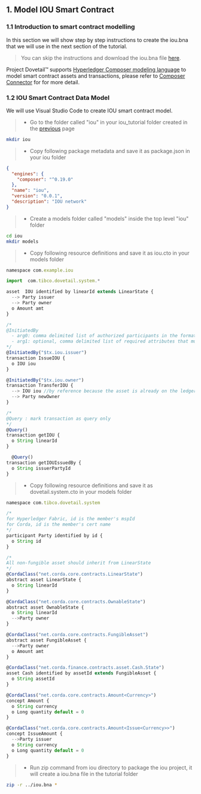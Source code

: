 ## 1. Model IOU Smart Contract

### 1.1 Introduction to smart contract modelling

In this section we will show step by step instructions to create the iou.bna that we will use in the next section of the tutorial.

> You can skip the instructions and download the iou.bna file [here](tutorials/iou/iou.bna).

Project Dovetail™ supports [Hyperledger Composer modeling language](https://hyperledger.github.io/composer/v0.19/reference/cto_language.html) to model smart contract assets and transactions, please refer to [Composer Connector](https://github.com/TIBCOSoftware/dovetail-contrib/tree/master/SmartContract/connector/composer) for for more detail.

### 1.2 IOU Smart Contract Data Model
We will use Visual Studio Code to create IOU smart contract model.

> * Go to the folder called "iou" in your iou_tutorial folder created in the [previous](ch02-01-iou-tutorial.md) page

```bash
mkdir iou
```

> * Copy following package metadata and save it as package.json in your iou folder

```json
{
  "engines": {
    "composer": "^0.19.0"
  },
  "name": "iou",
  "version": "0.0.1",
  "description": "IOU network"
}
```

> * Create a models folder called "models" inside the top level "iou" folder

```bash
cd iou
mkdir models
```

> * Copy following resource definitions and save it as iou.cto in your models folder

```javascript
namespace com.example.iou

import  com.tibco.dovetail.system.*

asset  IOU identified by linearId extends LinearState {
  --> Party issuer
  --> Party owner
  o Amount amt
}

/*
@InitiatedBy
  - arg0: comma delimited list of authorized participants in the format of $tx.path.to.participant, or * for any participant
  - arg1: optional, comma delimited list of required attributes that must exist in the initiator's certificate in the format of name=value.
*/
@InitiatedBy("$tx.iou.issuer")
transaction IssueIOU {
  o IOU iou
}

@InitiatedBy("$tx.iou.owner")
transaction TransferIOU {
  --> IOU iou //by reference because the asset is already on the ledger
  --> Party newOwner
}

/* 
@Query : mark transaction as query only
*/
@Query()
transaction getIOU {
  o String linearId
}

  @Query()
transaction getIOUIssuedBy {
  o String issuerPartyId
}
```

> * Copy following resource definitions and save it as dovetail.system.cto in your models folder

```javascript
namespace com.tibco.dovetail.system

/*
for Hyperledger Fabric, id is the member's mspId
for Corda, id is the member's cert name
*/
participant Party identified by id {
  o String id
}

/*
All non-fungible asset should inherit from LinearState
*/
@CordaClass("net.corda.core.contracts.LinearState")
abstract asset LinearState {
  o String linearId
}

@CordaClass("net.corda.core.contracts.OwnableState")
abstract asset OwnableState {
  o String linearId
  -->Party owner
}

@CordaClass("net.corda.core.contracts.FungibleAsset")
abstract asset FungibleAsset {
  -->Party owner
  o Amount amt
}

@CordaClass("net.corda.finance.contracts.asset.Cash.State")
asset Cash identified by assetId extends FungibleAsset {  
  o String assetId
}

@CordaClass("net.corda.core.contracts.Amount<Currency>")
concept Amount {
  o String currency
  o Long quantity default = 0
}

@CordaClass("net.corda.core.contracts.Amount<Issue<Currency>>")
concept IssueAmount {
  -->Party issuer
  o String currency
  o Long quantity default = 0
}
```

> * Run zip command from iou directory to package the iou project, it will create a iou.bna file in the tutorial folder

```bash
zip -r ../iou.bna *
```
